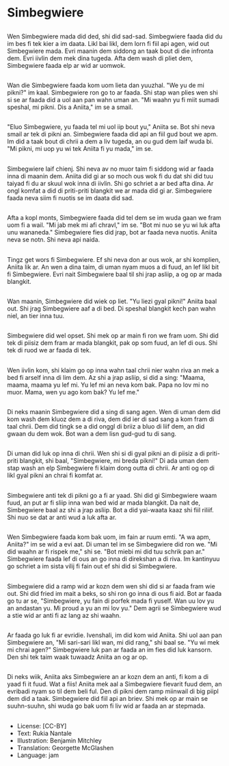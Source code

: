 # Simbegwiere

##
Wen Simbegwiere mada did ded, shi did sad-sad. Simbegwiere faada did du im bes fi tek kier a im daata. Likl bai likl, dem lorn fi fiil api agen, wid out Simbegwiere mada. Evri maanin dem siddong an taak bout di die infronta dem. Evri iivlin dem mek dina tugeda. Afta dem wash di pliet dem, Simbegwiere faada elp ar wid ar uomwok.

##
Wan die Simbegwiere faada kom uom lieta dan yuuzhal. "We yu de mi pikni?" im kaal. Simbegwiere ron go to ar faada. Shi stap wan plies wen shi si se ar faada did a uol aan pan wahn uman an. "Mi waahn yu fi miit sumadi speshal, mi pikni. Dis a Aniita," im se a smail.

##
"Eluo Simbegwiere, yu faada tel mi uol iip bout yu," Aniita se. Bot shi neva smail ar tek di pikni an. Simbegwiere faada did api an fiil gud bout we apm. Im did a taak bout di chrii a dem a liv tugeda, an ou gud dem laif wuda bi. "Mi pikni, mi uop yu wi tek Aniita fi yu mada," im se.

##
Simbegwiere laif chienj. Shi neva av no muor taim fi siddong wid ar faada inna di maanin dem. Aniita did gi ar so moch ous wok fi du dat shi did tuu taiyad fi du ar skuul wok inna di iivlin. Shi go schriet a ar bed afta dina. Ar ongl komfat a did di priti-priti blangkit we ar mada did gi ar. Simbegwiere faada neva siim fi nuotis se im daata did sad.

##
Afta a kopl monts, Simbegwiere faada did tel dem se im wuda gaan we fram uom fi a wail. "Mi jab mek mi afi chravl," im se. "Bot mi nuo se yu wi luk afta unu wananeda." Simbegwiere fies did jrap, bot ar faada neva nuotis. Aniita neva se notn. Shi neva api naida.

##
Tingz get wors fi Simbegwiere. Ef shi neva don ar ous wok, ar shi komplien, Aniita lik ar. An wen a dina taim, di uman nyam muos a di fuud, an lef likl bit fi Simbegwiere. Evri nait Simbegwiere baal til shi jrap asliip, a og op ar mada blangkit.

##
Wan maanin, Simbegwiere did wiek op liet. "Yu liezi gyal pikni!" Aniita baal out. Shi jrag Simbegwiere aaf a di bed. Di speshal blangkit kech pan wahn niel, an tier inna tuu.

##
Simbegwiere did wel opset. Shi mek op ar main fi ron we fram uom. Shi did tek di piisiz dem fram ar mada blangkit, pak op som fuud, an lef di ous. Shi tek di ruod we ar faada di tek.

##
Wen iivlin kom, shi klaim go op inna wahn taal chrii nier wahn riva an mek a bed fi arself inna di lim dem. Az shi a jrap asliip, si did a sing: "Maama, maama, maama yu lef mi. Yu lef mi an neva kom bak. Papa no lov mi no muor. Mama, wen yu ago kom bak? Yu lef me."

##
Di neks maanin Simbegwiere did a sing di sang agen. Wen di uman dem did kom wash dem kluoz dem a di riva, dem did ier di sad sang a kom fram di taal chrii. Dem did tingk se a did onggl di briiz a bluo di liif dem, an did gwaan du dem wok. Bot wan a dem lisn gud-gud tu di sang.

##
Di uman did luk op inna di chrii. Wen shi si di gyal pikni an di piisiz a di priti-priti blangkit, shi baal, "Simbegwiere, mi breda pikni!" Di ada uman dem stap wash an elp Simbegwiere fi klaim dong outta di chrii. Ar anti og op di likl gyal pikni an chrai fi komfat ar.

##
Simbegwiere anti tek di pikni go a fi ar yaad. Shi did gi Simbegwiere waam fuud, an put ar fi sliip inna wan bed wid ar mada blangkit. Da nait de, Simbegwiere baal az shi a jrap asliip. Bot a did yai-waata kaaz shi fiil riliif. Shi nuo se dat ar anti wud a luk afta ar.

##
Wen Simbegwiere faada kom bak uom, im fain ar ruum emti. "A wa apm, Aniita?" im se wid a evi aat. Di uman tel im se Simbegwiere did ron we. "Mi did waahn ar fi rispek me," shi se. "Bot miebi mi did tuu schrik pan ar." Simbegwiere faada lef di ous an go inna di direkshan a di riva. Im kantinyuu go schriet a im sista vilij fi fain out ef shi did si Simbegwiere.

##
Simbegwiere did a ramp wid ar kozn dem wen shi did si ar faada fram wie out. Shi did fried im mait a beks, so shi ron go inna di ous fi aid. Bot ar faada go tu ar se, "Simbegwiere, yu fain di porfek mada fi yuself. Wan uu lov yu an andastan yu. Mi proud a yu an mi lov yu." Dem agrii se Simbegwiere wud a stie wid ar anti fi az lang az shi waahn.

##
Ar faada go luk fi ar evridie. Ivenshali, im did kom wid Aniita. Shi uol aan pan Simbegwiere an, "Mi sari-sari likl wan, mi did rang," shi baal se. "Yu wi mek mi chrai agen?" Simbegwiere luk pan ar faada an im fies did luk kansorn. Den shi tek taim waak tuwaadz Aniita an og ar op.

##
Di neks wiik, Aniita aks Simbegwiere an ar kozn dem an anti, fi kom a di yaad fi it fuud. Wat a fiis! Aniita mek aal a Simbegwiere fievarit fuud dem, an evribadi nyam so til dem beli ful. Den di pikni dem ramp miinwail di big piipl dem did a taak. Simbegwiere did fiil api an briev. Shi mek op ar main se suuhn-suuhn, shi wuda go bak uom fi liv wid ar faada an ar stepmada.

##
* License: [CC-BY]
* Text: Rukia Nantale
* Illustration: Benjamin Mitchley
* Translation: Georgette McGlashen
* Language: jam

